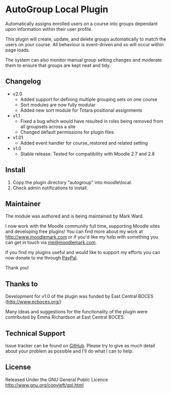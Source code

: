 # AutoGroup Local Plugin

Automatically assigns enrolled users on a course into groups
dependant upon information within their user profile.

This plugin will create, update, and delete groups automatically
to match the users on your course. All behaviour is event-driven
and so will occur within page loads.

The system can also monitor manual group setting changes and
moderate them to ensure that groups are kept neat and tidy.

## Changelog

* v2.0
  * Added support for defining multiple grouping sets on one course
  * Sort modules are now fully modular
  * Added new sort module for Totara positional assignments
* v1.1
  * Fixed a bug which would have resulted in roles being removed from all groupsets across a site
  * Changed default permissions for plugin files 
* v1.01
  * Added event handler for course_restored and related setting
* v1.0
  * Stable release. Tested for compatibility with Moodle 2.7 and 2.8

## Install

1. Copy the plugin directory "autogroup" into moodle\local\.
2. Check admin notifications to install.

## Maintainer

The module was authored and is being maintained by Mark Ward.

I now work with the Moodle community full time, supporting Moodle sites and developing free
plugins! You can find more about my work at http://www.moodlemark.com or if you'd like my help
with something you can get in touch via me@moodlemark.com.

If you find my plugins useful and would like to support my efforts you can now donate to me through
[PayPal](https://www.paypal.com/cgi-bin/webscr?cmd=_s-xclick&hosted_button_id=DW9R2WX3W73TG).

Thank you!

## Thanks to

Development for v1.0 of the plugin was funded by East Central BOCES (http://www.ecboces.org/)

Many ideas and suggestions for the functionality of the plugin were contributed
by Emma Richardson at East Central BOCES.

## Technical Support

Issue tracker can be found on [GitHub](https://github.com/markward/local_autogroup/issues). Please
try to give as much detail about your problem as possible and I'll do what I can to help.

## License

Released Under the GNU General Public Licence http://www.gnu.org/copyleft/gpl.html